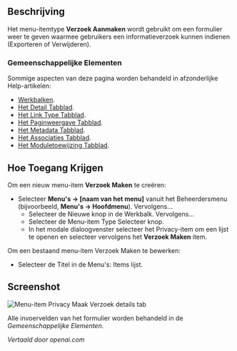 <!-- Filename: Help4.x:Menu_Item:_Create_Request  / Display title: Menu-item: Verzoek aanmaken -->

## Beschrijving

Het menu-itemtype **Verzoek Aanmaken** wordt gebruikt om een formulier weer te geven waarmee gebruikers een informatieverzoek kunnen indienen (Exporteren of Verwijderen).

### Gemeenschappelijke Elementen

Sommige aspecten van deze pagina worden behandeld in afzonderlijke Help-artikelen:

* [Werkbalken](jdocmanual?article=help/common-elements/toolbars).
* [Het Detail Tabblad](jdocmanual?article=help/menu-items-common/menu-item-details).
* [Het Link Type Tabblad](jdocmanual?article=help/menu-items-common/menu-item-link-type).
* [Het Paginweergave Tabblad](jdocmanual?article=help/menu-items-common/menu-item-page-display).
* [Het Metadata Tabblad](jdocmanual?article=help/menu-items-common/menu-item-metadata).
* [Het Associaties Tabblad](jdocmanual?article=help/common-elements/edit-associations).
* [Het Moduletoewijzing Tabblad](jdocmanual?article=help/menu-items-common/menu-item-module-assignment).

## Hoe Toegang Krijgen

Om een nieuw menu-item **Verzoek Maken** te creëren:

- Selecteer **Menu's → \[naam van het menu\]** vanuit het Beheerdersmenu
  (bijvoorbeeld, **Menu's → Hoofdmenu**). Vervolgens...
  - Selecteer de Nieuwe knop in de Werkbalk. Vervolgens...
  - Selecteer de Menu-item Type Selecteer knop.
  - In het modale dialoogvenster selecteer het Privacy-item om een lijst te openen en selecteer vervolgens het **Verzoek Maken** item.

Om een bestaand menu-item Verzoek Maken te bewerken:

- Selecteer de Titel in de Menu's: Items lijst.

## Screenshot

![Menu-item Privacy Maak Verzoek details tab](../../../nl/images/menu-items/privacy-create-request-details-tab.png)

Alle invoervelden van het formulier worden behandeld in de *Gemeenschappelijke Elementen*.

*Vertaald door openai.com*

